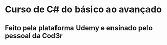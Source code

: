 # Curso de C# do básico ao avançado
## Feito pela plataforma Udemy e ensinado pelo pessoal da Cod3r
